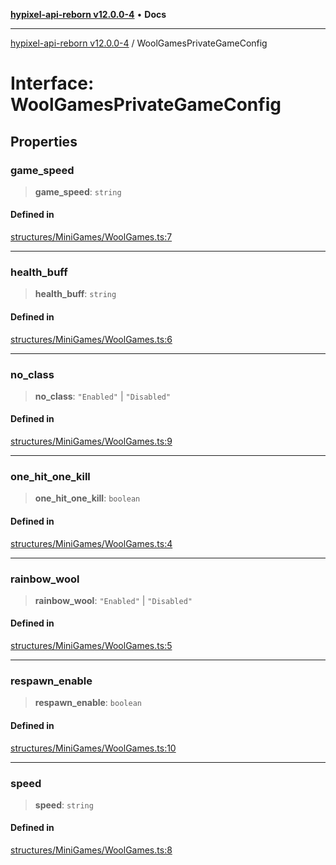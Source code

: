 [**hypixel-api-reborn v12.0.0-4**](../README.md) • **Docs**

***

[hypixel-api-reborn v12.0.0-4](../globals.md) / WoolGamesPrivateGameConfig

# Interface: WoolGamesPrivateGameConfig

## Properties

### game\_speed

> **game\_speed**: `string`

#### Defined in

[structures/MiniGames/WoolGames.ts:7](https://github.com/Kathund/REBORN-docs-TEST/blob/1c14a4fa83649d1c26475bdd62d394bf5095b016/src/structures/MiniGames/WoolGames.ts#L7)

***

### health\_buff

> **health\_buff**: `string`

#### Defined in

[structures/MiniGames/WoolGames.ts:6](https://github.com/Kathund/REBORN-docs-TEST/blob/1c14a4fa83649d1c26475bdd62d394bf5095b016/src/structures/MiniGames/WoolGames.ts#L6)

***

### no\_class

> **no\_class**: `"Enabled"` \| `"Disabled"`

#### Defined in

[structures/MiniGames/WoolGames.ts:9](https://github.com/Kathund/REBORN-docs-TEST/blob/1c14a4fa83649d1c26475bdd62d394bf5095b016/src/structures/MiniGames/WoolGames.ts#L9)

***

### one\_hit\_one\_kill

> **one\_hit\_one\_kill**: `boolean`

#### Defined in

[structures/MiniGames/WoolGames.ts:4](https://github.com/Kathund/REBORN-docs-TEST/blob/1c14a4fa83649d1c26475bdd62d394bf5095b016/src/structures/MiniGames/WoolGames.ts#L4)

***

### rainbow\_wool

> **rainbow\_wool**: `"Enabled"` \| `"Disabled"`

#### Defined in

[structures/MiniGames/WoolGames.ts:5](https://github.com/Kathund/REBORN-docs-TEST/blob/1c14a4fa83649d1c26475bdd62d394bf5095b016/src/structures/MiniGames/WoolGames.ts#L5)

***

### respawn\_enable

> **respawn\_enable**: `boolean`

#### Defined in

[structures/MiniGames/WoolGames.ts:10](https://github.com/Kathund/REBORN-docs-TEST/blob/1c14a4fa83649d1c26475bdd62d394bf5095b016/src/structures/MiniGames/WoolGames.ts#L10)

***

### speed

> **speed**: `string`

#### Defined in

[structures/MiniGames/WoolGames.ts:8](https://github.com/Kathund/REBORN-docs-TEST/blob/1c14a4fa83649d1c26475bdd62d394bf5095b016/src/structures/MiniGames/WoolGames.ts#L8)
